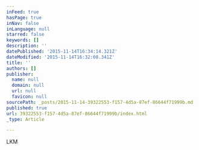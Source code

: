 ```yaml
---
inFeed: true
hasPage: true
inNav: false
inLanguage: null
starred: false
keywords: []
description: ''
datePublished: '2015-11-14T16:34:14.321Z'
dateModified: '2015-11-14T16:32:08.341Z'
title: ''
authors: []
publisher:
  name: null
  domain: null
  url: null
  favicon: null
sourcePath: _posts/2015-11-14-39322553-f157-4d5a-87ef-86644f71999b.md
published: true
url: 39322553-f157-4d5a-87ef-86644f71999b/index.html
_type: Article

---
```

LKM